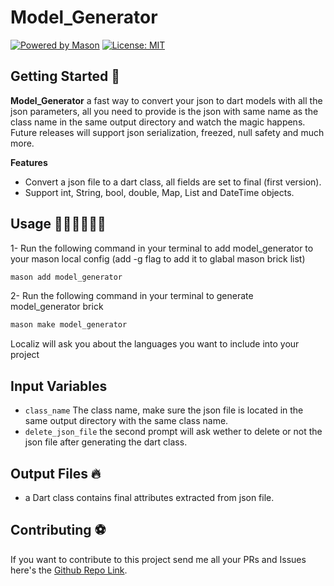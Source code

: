 # Model_Generator
[![Powered by Mason](https://img.shields.io/endpoint?url=https%3A%2F%2Ftinyurl.com%2Fmason-badge)](https://github.com/felangel/mason)
[![License: MIT](https://img.shields.io/badge/License-MIT-yellow.svg)](https://opensource.org/licenses/MIT)

## Getting Started 🚀

**Model_Generator** a fast way to convert your json to dart models with all the json parameters, all you need to provide is the json with same name as the class name in the same output directory and watch the magic happens.
Future releases will support json serialization, freezed, null safety and much more.

**Features**
- Convert a json file to a dart class, all fields are set to final (first version).
- Support int, String, bool, double, Map, List and DateTime objects.

## Usage 👨🏻‍💻👩🏻‍💻

1- Run the following command in your terminal to add model_generator to your mason local config (add -g flag to add it to glabal mason brick list)
```bash
mason add model_generator
```

2- Run the following command in your terminal to generate model_generator brick
```bash
mason make model_generator
```
Localiz will ask you about the languages you want to include into your project

## Input Variables 

- `class_name` The class name, make sure the json file is located in the same output directory with the same class name.
- `delete_json_file` the second prompt will ask wether to delete or not the json file after generating the dart class.

## Output Files 🔥

- a Dart class contains final attributes extracted from json file.

## Contributing ⚽

If you want to contribute to this project send me all your PRs and Issues here's the [Github Repo Link](https://github.com/koukibadr/mason-bricks).